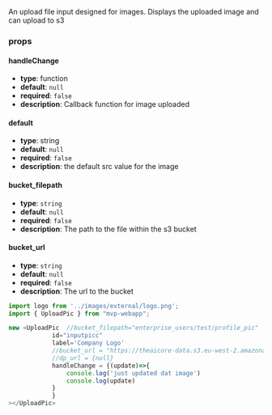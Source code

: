 An upload file input designed for images. Displays the uploaded image and can upload to s3

### props

#### handleChange
- **type**: function
- **default**: `null`
- **required**: `false`
- **description**: Callback function for image uploaded

#### default
- **type**: string
- **default**: `null`
- **required**: `false`
- **description**: the default src value for the image

#### bucket_filepath
- **type**: `string`
- **default**: `null`
- **required**: `false`
- **description**: The path to the file within the s3 bucket

#### bucket_url
- **type**: `string`
- **default**: `null`
- **required**: `false`
- **description**: The url to the bucket

``` jsx
import logo from '../images/external/logo.png';
import { UploadPic } from "mvp-webapp";

new <UploadPic  //bucket_filepath="enterprise_users/test/profile_pic"
            id="inputpicc"
            label='Company Logo'
            //bucket_url = "https://theaicore-data.s3.eu-west-2.amazonaws.com/public/"
            //dp_url = {null}
            handleChange = {(update)=>{
                console.log('just updated dat image')
                console.log(update)
            }
            }
></UploadPic>
```
